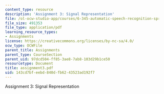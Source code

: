 ```yaml
---
content_type: resource
description: 'Assignment 3: Signal Representation'
file: /ol-ocw-studio-app/courses/6-345-automatic-speech-recognition-spring-2003/143cd7bfeebd840dfb6243523ad192f7_assignment3.pdf
file_size: 491353
file_type: application/pdf
learning_resource_types:
- Assignments
license: https://creativecommons.org/licenses/by-nc-sa/4.0/
ocw_type: OCWFile
parent_title: Assignments
parent_type: CourseSection
parent_uid: 97dcd504-ff85-3ae8-7ab8-103d29b1ce50
resourcetype: Document
title: assignment3.pdf
uid: 143cd7bf-eebd-840d-fb62-43523ad192f7
---
```

Assignment 3: Signal Representation